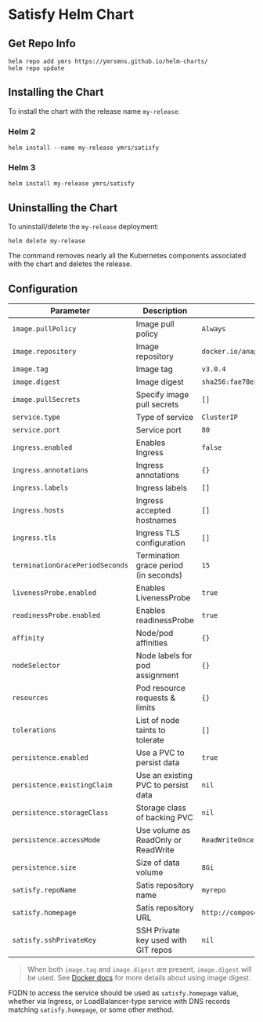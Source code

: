 # Satisfy Helm Chart

## Get Repo Info

```console
helm repo add ymrs https://ymrsmns.github.io/helm-charts/
helm repo update
```
## Installing the Chart

To install the chart with the release name `my-release`:

### Helm 2
```console
helm install --name my-release ymrs/satisfy
```
### Helm 3
```console
helm install my-release ymrs/satisfy
```


## Uninstalling the Chart

To uninstall/delete the `my-release` deployment:

```console
helm delete my-release
```

The command removes nearly all the Kubernetes components associated with the
chart and deletes the release.

## Configuration

 Parameter                      | Description                            | Default
------------------------------- | -------------------------------------- | ---------
`image.pullPolicy`              | Image pull policy                      | `Always`
`image.repository`              | Image repository                       | `docker.io/anapsix/satisfy`
`image.tag`                     | Image tag                              | `v3.0.4`
`image.digest`                  | Image digest                           | `sha256:fae78e3809e9d08990c7d7d6699a734f7e584c28ce49381a1a699e1694481ab8`
`image.pullSecrets`             | Specify image pull secrets             | `[]`
`service.type`                  | Type of service                        | `ClusterIP`
`service.port`                  | Service port                           | `80`
`ingress.enabled`               | Enables Ingress                        | `false`
`ingress.annotations`           | Ingress annotations                    | `{}`
`ingress.labels`                | Ingress labels                         | `[]`
`ingress.hosts`                 | Ingress accepted hostnames             | `[]`
`ingress.tls`                   | Ingress TLS configuration              | `[]`
`terminationGracePeriodSeconds` | Termination grace period (in seconds)  | `15`
`livenessProbe.enabled`         | Enables LivenessProbe                  | `true`
`readinessProbe.enabled`        | Enables readinessProbe                 | `true`
`affinity`                      | Node/pod affinities                    | `{}`
`nodeSelector`                  | Node labels for pod assignment         | `{}`
`resources`                     | Pod resource requests & limits         | `{}`
`tolerations`                   | List of node taints to tolerate        | `[]`
`persistence.enabled`           | Use a PVC to persist data              | `true`
`persistence.existingClaim`     | Use an existing PVC to persist data    | `nil`
`persistence.storageClass`      | Storage class of backing PVC           | `nil`
`persistence.accessMode`        | Use volume as ReadOnly or ReadWrite    | `ReadWriteOnce`
`persistence.size`              | Size of data volume                    | `8Gi`
`satisfy.repoName`              | Satis repository name                  | `myrepo`
`satisfy.homepage`              | Satis repository URL                   | `http://composer.local`
`satisfy.sshPrivateKey`         | SSH Private key used with GIT repos    | `nil`

> When both `image.tag` and `image.digest` are present, `image.digest` will be used. See [Docker docs][1] for more details about using image digest.

FQDN to access the service should be used as `satisfy.homepage` value, whether via Ingress, or LoadBalancer-type service with DNS records matching `satisfy.homepage`, or some other method.

[## Link Reference ##]::
[1]: https://docs.docker.com/engine/reference/commandline/pull/#pull-an-image-by-digest-immutable-identifier
